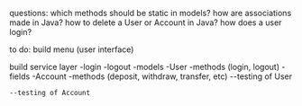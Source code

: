 questions:
which methods should be static in models?
how are associations made in Java?
how to delete a User or Account in Java?
how does a user login?


to do:
build menu (user interface)

build service layer
	-login
	-logout
	-models
		-User
			-methods (login, logout)
			-fields
		-Account
			-methods (deposit, withdraw, transfer, etc)
	--testing of User

	--testing of Account